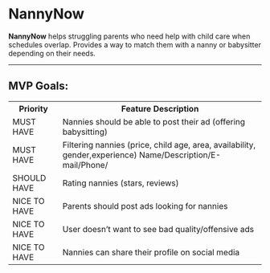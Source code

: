 # NannyNow

<b>NannyNow</b> helps struggling parents who need help with child care when schedules overlap.
Provides a way to match them with a nanny or babysitter depending on their needs.

<hr>

## MVP Goals:

<table>
<tr>
<th>Priority</th>
<th>Feature Description</th>
</tr>
<tr>
<td>MUST HAVE</td>
<td>Nannies should be able to post their ad (offering babysitting)</td>
</tr>
<tr>
<td>MUST HAVE</td>
<td>Filtering nannies (price, child age, area, availability, gender,experience)
Name/Description/E-mail/Phone/</td>
</tr>
<tr>
<td>SHOULD HAVE</td>
<td>Rating nannies (stars, reviews)</td>
</tr>
<tr>
<td>NICE TO HAVE</td>
<td>Parents should post ads looking for nannies</td>
</tr>
<tr>
<td>NICE TO HAVE</td>
<td>User doesn’t want to see bad quality/offensive ads</td>
</tr>
<tr>
<td>NICE TO HAVE</td>
<td>Nannies can share their profile on social media</td>
</tr>
</table>
